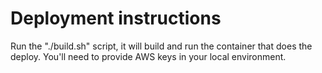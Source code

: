 # Deployment instructions

Run the "./build.sh" script, it will build and run the container that does
the deploy. You'll need to provide AWS keys in your local environment.
